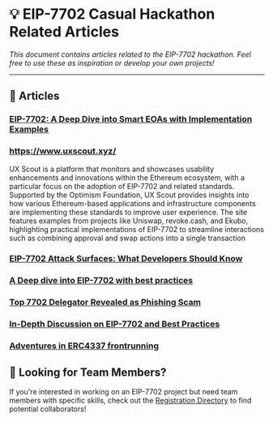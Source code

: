 # 💡 EIP-7702 Casual Hackathon Related Articles

_This document contains articles related to the EIP-7702 hackathon. Feel free to use these as inspiration or develop your own projects!_

---

## 📖 Articles

### [EIP-7702: A Deep Dive into Smart EOAs with Implementation Examples](https://hackmd.io/@colinlyguo/SyAZWMmr1x)

### https://www.uxscout.xyz/

UX Scout is a platform that monitors and showcases usability enhancements and innovations within the Ethereum ecosystem, with a particular focus on the adoption of EIP-7702 and related standards. Supported by the Optimism Foundation, UX Scout provides insights into how various Ethereum-based applications and infrastructure components are implementing these standards to improve user experience. The site features examples from projects like Uniswap, revoke.cash, and Ekubo, highlighting practical implementations of EIP-7702 to streamline interactions such as combining approval and swap actions into a single transaction

### [EIP-7702 Attack Surfaces: What Developers Should Know](https://www.nethermind.io/blog/eip-7702-attack-surfaces-what-developers-should-know)

### [A Deep dive into EIP-7702 with best practices](https://www.youtube.com/watch?v=uZTeYfYM6fM)

### [Top 7702 Delegator Revealed as Phishing Scam](https://defihacklabs.substack.com/p/top-7702-delegator-revealed-as-phishing)

### [In-Depth Discussion on EIP-7702 and Best Practices](https://defihacklabs.substack.com/p/in-depth-discussion-on-eip-7702-and)

### [Adventures in ERC4337 frontrunning](https://www.notion.so/ananthvivekanand/Adventures-in-ERC4337-frontrunning-1f0c5df4b3ed80278d83c9d7d87a3784)

## 👥 Looking for Team Members?

If you're interested in working on an EIP-7702 project but need team members with specific skills, check out the [Registration Directory](./registration) to find potential collaborators!
